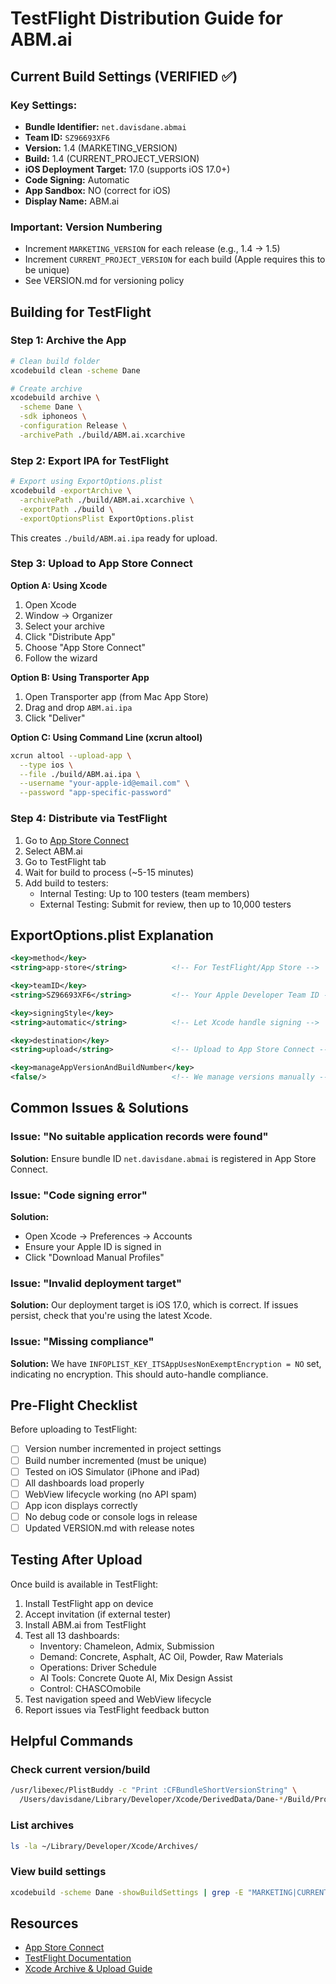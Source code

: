 # TestFlight Distribution Guide for ABM.ai

## Current Build Settings (VERIFIED ✅)

### Key Settings:
- **Bundle Identifier:** `net.davisdane.abmai`
- **Team ID:** `SZ96693XF6`
- **Version:** 1.4 (MARKETING_VERSION)
- **Build:** 1.4 (CURRENT_PROJECT_VERSION)
- **iOS Deployment Target:** 17.0 (supports iOS 17.0+)
- **Code Signing:** Automatic
- **App Sandbox:** NO (correct for iOS)
- **Display Name:** ABM.ai

### Important: Version Numbering
- Increment `MARKETING_VERSION` for each release (e.g., 1.4 → 1.5)
- Increment `CURRENT_PROJECT_VERSION` for each build (Apple requires this to be unique)
- See VERSION.md for versioning policy

## Building for TestFlight

### Step 1: Archive the App

```bash
# Clean build folder
xcodebuild clean -scheme Dane

# Create archive
xcodebuild archive \
  -scheme Dane \
  -sdk iphoneos \
  -configuration Release \
  -archivePath ./build/ABM.ai.xcarchive
```

### Step 2: Export IPA for TestFlight

```bash
# Export using ExportOptions.plist
xcodebuild -exportArchive \
  -archivePath ./build/ABM.ai.xcarchive \
  -exportPath ./build \
  -exportOptionsPlist ExportOptions.plist
```

This creates `./build/ABM.ai.ipa` ready for upload.

### Step 3: Upload to App Store Connect

**Option A: Using Xcode**
1. Open Xcode
2. Window → Organizer
3. Select your archive
4. Click "Distribute App"
5. Choose "App Store Connect"
6. Follow the wizard

**Option B: Using Transporter App**
1. Open Transporter app (from Mac App Store)
2. Drag and drop `ABM.ai.ipa`
3. Click "Deliver"

**Option C: Using Command Line (xcrun altool)**
```bash
xcrun altool --upload-app \
  --type ios \
  --file ./build/ABM.ai.ipa \
  --username "your-apple-id@email.com" \
  --password "app-specific-password"
```

### Step 4: Distribute via TestFlight

1. Go to [App Store Connect](https://appstoreconnect.apple.com)
2. Select ABM.ai
3. Go to TestFlight tab
4. Wait for build to process (~5-15 minutes)
5. Add build to testers:
   - Internal Testing: Up to 100 testers (team members)
   - External Testing: Submit for review, then up to 10,000 testers

## ExportOptions.plist Explanation

```xml
<key>method</key>
<string>app-store</string>          <!-- For TestFlight/App Store -->

<key>teamID</key>
<string>SZ96693XF6</string>         <!-- Your Apple Developer Team ID -->

<key>signingStyle</key>
<string>automatic</string>          <!-- Let Xcode handle signing -->

<key>destination</key>
<string>upload</string>             <!-- Upload to App Store Connect -->

<key>manageAppVersionAndBuildNumber</key>
<false/>                            <!-- We manage versions manually -->
```

## Common Issues & Solutions

### Issue: "No suitable application records were found"
**Solution:** Ensure bundle ID `net.davisdane.abmai` is registered in App Store Connect.

### Issue: "Code signing error"
**Solution:**
- Open Xcode → Preferences → Accounts
- Ensure your Apple ID is signed in
- Click "Download Manual Profiles"

### Issue: "Invalid deployment target"
**Solution:** Our deployment target is iOS 17.0, which is correct. If issues persist, check that you're using the latest Xcode.

### Issue: "Missing compliance"
**Solution:** We have `INFOPLIST_KEY_ITSAppUsesNonExemptEncryption = NO` set, indicating no encryption. This should auto-handle compliance.

## Pre-Flight Checklist

Before uploading to TestFlight:

- [ ] Version number incremented in project settings
- [ ] Build number incremented (must be unique)
- [ ] Tested on iOS Simulator (iPhone and iPad)
- [ ] All dashboards load properly
- [ ] WebView lifecycle working (no API spam)
- [ ] App icon displays correctly
- [ ] No debug code or console logs in release
- [ ] Updated VERSION.md with release notes

## Testing After Upload

Once build is available in TestFlight:

1. Install TestFlight app on device
2. Accept invitation (if external tester)
3. Install ABM.ai from TestFlight
4. Test all 13 dashboards:
   - Inventory: Chameleon, Admix, Submission
   - Demand: Concrete, Asphalt, AC Oil, Powder, Raw Materials
   - Operations: Driver Schedule
   - AI Tools: Concrete Quote AI, Mix Design Assist
   - Control: CHASCOmobile
5. Test navigation speed and WebView lifecycle
6. Report issues via TestFlight feedback button

## Helpful Commands

### Check current version/build
```bash
/usr/libexec/PlistBuddy -c "Print :CFBundleShortVersionString" \
  /Users/davisdane/Library/Developer/Xcode/DerivedData/Dane-*/Build/Products/Debug-iphonesimulator/ABM.ai.app/Info.plist
```

### List archives
```bash
ls -la ~/Library/Developer/Xcode/Archives/
```

### View build settings
```bash
xcodebuild -scheme Dane -showBuildSettings | grep -E "MARKETING|CURRENT_PROJECT|BUNDLE_IDENTIFIER"
```

## Resources

- [App Store Connect](https://appstoreconnect.apple.com)
- [TestFlight Documentation](https://developer.apple.com/testflight/)
- [Xcode Archive & Upload Guide](https://developer.apple.com/documentation/xcode/distributing-your-app-for-beta-testing-and-releases)
